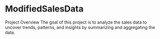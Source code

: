 # ModifiedSalesData
Project Overview The goal of this project is to analyze the sales data to uncover trends, patterns, and insights by summarizing and aggregating the data. 
